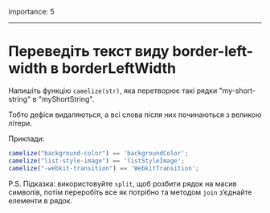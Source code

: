 importance: 5

---

# Переведіть текст виду border-left-width в borderLeftWidth

Напишіть функцію `camelize(str)`, яка перетворює такі рядки "my-short-string" в "myShortString".

Тобто дефіси видаляються, а всі слова після них починаються з великою літери.

Приклади:

```js
camelize("background-color") == 'backgroundColor';
camelize("list-style-image") == 'listStyleImage';
camelize("-webkit-transition") == 'WebkitTransition';
```

P.S. Підказка: використовуйте `split`, щоб розбити рядок на масив символів, потім переробіть все як потрібно та методом `join` зʼєднайте елементи в рядок.

